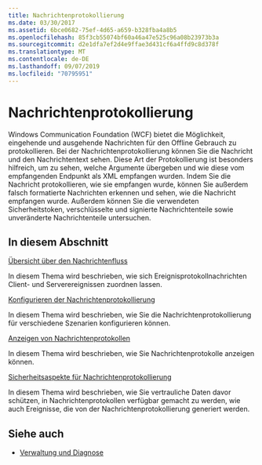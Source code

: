 ```yaml
---
title: Nachrichtenprotokollierung
ms.date: 03/30/2017
ms.assetid: 6bce0682-75ef-4d65-a659-b328fba4a8b5
ms.openlocfilehash: 85f3cb55074bf60a46a47e525c96a08b23973b3a
ms.sourcegitcommit: d2e1dfa7ef2d4e9ffae3d431cf6a4ffd9c8d378f
ms.translationtype: MT
ms.contentlocale: de-DE
ms.lasthandoff: 09/07/2019
ms.locfileid: "70795951"
---
```

# <a name="message-logging"></a>Nachrichtenprotokollierung
Windows Communication Foundation (WCF) bietet die Möglichkeit, eingehende und ausgehende Nachrichten für den Offline Gebrauch zu protokollieren. Bei der Nachrichtenprotokollierung können Sie die Nachricht und den Nachrichtentext sehen. Diese Art der Protokollierung ist besonders hilfreich, um zu sehen, welche Argumente übergeben und wie diese vom empfangenden Endpunkt als XML empfangen wurden. Indem Sie die Nachricht protokollieren, wie sie empfangen wurde, können Sie außerdem falsch formatierte Nachrichten erkennen und sehen, wie die Nachricht empfangen wurde. Außerdem können Sie die verwendeten Sicherheitstoken, verschlüsselte und signierte Nachrichtenteile sowie unveränderte Nachrichtenteile untersuchen.  
  
## <a name="in-this-section"></a>In diesem Abschnitt  
 [Übersicht über den Nachrichtenfluss](message-flow-overview.md)  
  
 In diesem Thema wird beschrieben, wie sich Ereignisprotokollnachrichten Client- und Serverereignissen zuordnen lassen.  
  
 [Konfigurieren der Nachrichtenprotokollierung](configuring-message-logging.md)  
  
 In diesem Thema wird beschrieben, wie Sie die Nachrichtenprotokollierung für verschiedene Szenarien konfigurieren können.  
  
 [Anzeigen von Nachrichtenprotokollen](viewing-message-logs.md)  
  
 In diesem Thema wird beschrieben, wie Sie Nachrichtenprotokolle anzeigen können.  
  
 [Sicherheitsaspekte für Nachrichtenprotokollierung](security-concerns-for-message-logging.md)  
  
 In diesem Thema wird beschrieben, wie Sie vertrauliche Daten davor schützen, in Nachrichtenprotokollen verfügbar gemacht zu werden, wie auch Ereignisse, die von der Nachrichtenprotokollierung generiert werden.  
  
## <a name="see-also"></a>Siehe auch

- [Verwaltung und Diagnose](index.md)

